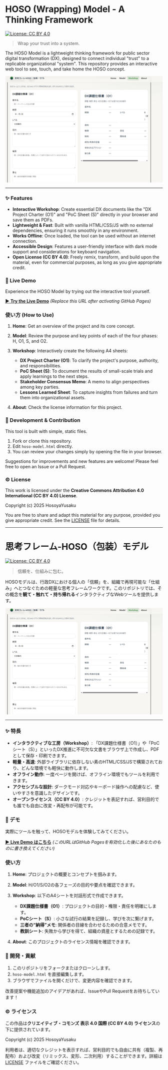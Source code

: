 # HOSO (Wrapping) Model - A Thinking Framework

[![License: CC BY 4.0](https://img.shields.io/badge/License-CC_BY_4.0-lightgrey.svg)](https://creativecommons.org/licenses/by/4.0/)

> Wrap your trust into a system.

The HOSO Model is a lightweight thinking framework for public sector digital transformation (DX), designed to connect individual "trust" to a replicable organizational "system". This repository provides an interactive web tool to see, touch, and take home the HOSO concept.

![Screenshot of the HOSO Model web tool](./hoso-model-screenshot.png)

---

### ✨ Features

* **Interactive Workshop**: Create essential DX documents like the "DX Project Charter (O1)" and "PoC Sheet (S)" directly in your browser and save them as PDFs.
* **Lightweight & Fast**: Built with vanilla HTML/CSS/JS with no external dependencies, ensuring it runs smoothly in any environment.
* **Works Offline**: Once loaded, the tool can be used without an internet connection.
* **Accessible Design**: Features a user-friendly interface with dark mode support and considerations for keyboard navigation.
* **Open License (CC BY 4.0)**: Freely remix, transform, and build upon the material, even for commercial purposes, as long as you give appropriate credit.

### 🚀 Live Demo

Experience the HOSO Model by trying out the interactive tool yourself.

**[▶ Try the Live Demo](https://your-github-username.github.io/hoso-model/)** *(Replace this URL after activating GitHub Pages)*

### 使い方 (How to Use)

1. **Home**: Get an overview of the project and its core concept.
2. **Model**: Review the purpose and key points of each of the four phases: H, O1, S, and O2.
3. **Workshop**: Interactively create the following A4 sheets:

    - **DX Project Charter (O1)**: To clarify the project's purpose, authority, and responsibilities.
    - **PoC Sheet (S)**: To document the results of small-scale trials and apply learnings to the next steps.
    - **Stakeholder Consensus Memo**: A memo to align perspectives among key parties.
    - **Lessons Learned Sheet**: To capture insights from failures and turn them into organizational assets.

4. **About**: Check the license information for this project.

### 🔧 Development & Contribution

This tool is built with simple, static files.

1. Fork or clone this repository.
2. Edit `hoso-model.html` directly.
3. You can review your changes simply by opening the file in your browser.

Suggestions for improvements and new features are welcome! Please feel free to open an Issue or a Pull Request.

### ©️ License

This work is licensed under the **Creative Commons Attribution 4.0 International (CC BY 4.0) License**.

Copyright (c) 2025 HosoyaYusaku

You are free to share and adapt this material for any purpose, provided you give appropriate credit. See the [LICENSE](./LICENSE) file for details.

---
<!-- Avoid unnecessary <br> here -->

# 思考フレーム-HOSO（包装）モデル

[![License: CC BY 4.0](https://img.shields.io/badge/License-CC_BY_4.0-lightgrey.svg)](https://creativecommons.org/licenses/by/4.0/deed.ja)

> 信頼を、仕組みに包む。

HOSOモデルは、行政DXにおける個人の「信頼」を、組織で再現可能な「仕組み」へとつなぐための軽量な思考フレームワークです。このリポジトリでは、その概念を**観て・触れて・持ち帰れる**インタラクティブなWebツールを提供します。

![HOSOモデルのスクリーンショット](./hoso-model-screenshot.png)

---

### ✨ 特長

* **インタラクティブな工房（Workshop）**: 「DX課題仕様書（O1）」や「PoCシート（S）」といったDX推進に不可欠な文書をブラウザ上で作成し、PDFとして保存・印刷できます。
* **軽量・高速**: 外部ライブラリに依存しない素のHTML/CSS/JSで構築されており、どんな環境でも軽快に動作します。
* **オフライン動作**: 一度ページを開けば、オフライン環境でもツールを利用できます。
* **アクセシブルな設計**: ダークモード対応やキーボード操作への配慮など、使いやすさを意識したデザインです。
* **オープンライセンス（CC BY 4.0）**: クレジットを表記すれば、営利目的でも誰でも自由に改変・再配布が可能です。

### 🚀 デモ

実際にツールを触って、HOSOモデルを体験してみてください。

**[▶ Live Demo はこちら](https://your-github-username.github.io/hoso-model/)** *(このURLはGitHub Pagesを有効化した後にあなたのものに書き換えてください)*

### 使い方

1. **Home**: プロジェクトの概要とコンセプトを掴みます。
2. **Model**: H/O1/S/O2の各フェーズの目的や要点を確認できます。
3. **Workshop**: 以下のA4シートを対話形式で作成できます。

    - **DX課題仕様書（O1）**: プロジェクトの目的・権限・責任を明確にします。
    - **PoCシート（S）**: 小さな試行の結果を記録し、学びを次に繋げます。
    - **三者の“納得”メモ**: 関係者の目線を合わせるための合意メモです。
    - **教訓シート**: 失敗から学びを得て、組織の資産とするための記録です。

4. **About**: このプロジェクトのライセンス情報を確認できます。

### 🔧 開発・貢献

1. このリポジトリをフォークまたはクローンします。
2. `hoso-model.html` を直接編集します。
3. ブラウザでファイルを開くだけで、変更内容を確認できます。

改善提案や機能追加のアイデアがあれば、IssueやPull Requestをお待ちしています！

### ©️ ライセンス

この作品は**クリエイティブ・コモンズ 表示 4.0 国際 (CC BY 4.0) ライセンス**の下に提供されています。

Copyright (c) 2025 HosoyaYusaku

利用者は、適切なクレジットを表示すれば、営利目的でも自由に共有（複製、再配布）および改変（リミックス、変形、二次利用）することができます。詳細は [LICENSE](./LICENSE) ファイルをご確認ください。
